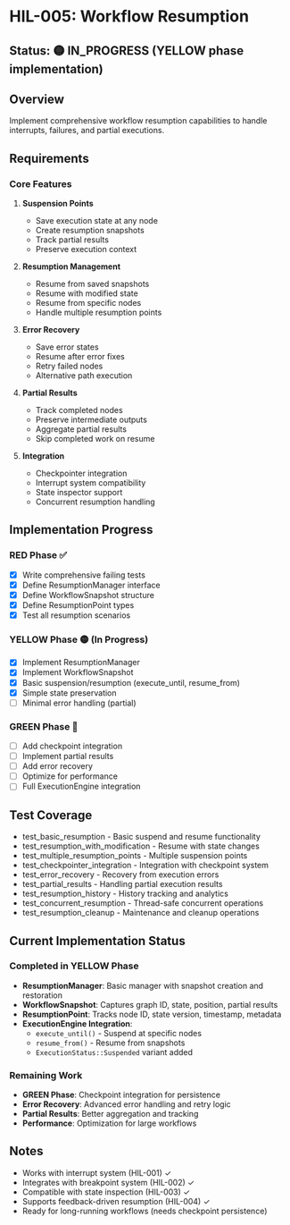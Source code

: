 # HIL-005: Workflow Resumption

## Status: 🟡 IN_PROGRESS (YELLOW phase implementation)

## Overview
Implement comprehensive workflow resumption capabilities to handle interrupts, failures, and partial executions.

## Requirements

### Core Features
1. **Suspension Points**
   - Save execution state at any node
   - Create resumption snapshots
   - Track partial results
   - Preserve execution context

2. **Resumption Management**
   - Resume from saved snapshots
   - Resume with modified state
   - Resume from specific nodes
   - Handle multiple resumption points

3. **Error Recovery**
   - Save error states
   - Resume after error fixes
   - Retry failed nodes
   - Alternative path execution

4. **Partial Results**
   - Track completed nodes
   - Preserve intermediate outputs
   - Aggregate partial results
   - Skip completed work on resume

5. **Integration**
   - Checkpointer integration
   - Interrupt system compatibility
   - State inspector support
   - Concurrent resumption handling

## Implementation Progress

### RED Phase ✅
- [x] Write comprehensive failing tests
- [x] Define ResumptionManager interface
- [x] Define WorkflowSnapshot structure
- [x] Define ResumptionPoint types
- [x] Test all resumption scenarios

### YELLOW Phase 🟡 (In Progress)
- [x] Implement ResumptionManager
- [x] Implement WorkflowSnapshot
- [x] Basic suspension/resumption (execute_until, resume_from)
- [x] Simple state preservation
- [ ] Minimal error handling (partial)

### GREEN Phase 🔴
- [ ] Add checkpoint integration
- [ ] Implement partial results
- [ ] Add error recovery
- [ ] Optimize for performance
- [ ] Full ExecutionEngine integration

## Test Coverage
- test_basic_resumption - Basic suspend and resume functionality
- test_resumption_with_modification - Resume with state changes
- test_multiple_resumption_points - Multiple suspension points
- test_checkpointer_integration - Integration with checkpoint system
- test_error_recovery - Recovery from execution errors
- test_partial_results - Handling partial execution results
- test_resumption_history - History tracking and analytics
- test_concurrent_resumption - Thread-safe concurrent operations
- test_resumption_cleanup - Maintenance and cleanup operations

## Current Implementation Status

### Completed in YELLOW Phase
- **ResumptionManager**: Basic manager with snapshot creation and restoration
- **WorkflowSnapshot**: Captures graph ID, state, position, partial results
- **ResumptionPoint**: Tracks node ID, state version, timestamp, metadata
- **ExecutionEngine Integration**:
  - `execute_until()` - Suspend at specific nodes
  - `resume_from()` - Resume from snapshots
  - `ExecutionStatus::Suspended` variant added

### Remaining Work
- **GREEN Phase**: Checkpoint integration for persistence
- **Error Recovery**: Advanced error handling and retry logic
- **Partial Results**: Better aggregation and tracking
- **Performance**: Optimization for large workflows

## Notes
- Works with interrupt system (HIL-001) ✓
- Integrates with breakpoint system (HIL-002) ✓
- Compatible with state inspection (HIL-003) ✓
- Supports feedback-driven resumption (HIL-004) ✓
- Ready for long-running workflows (needs checkpoint persistence)